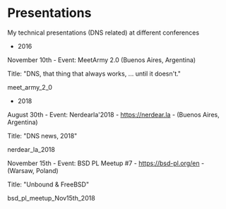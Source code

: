 # Presentations
My technical presentations (DNS related) at different conferences

- 2016

November 10th - Event: MeetArmy 2.0 (Buenos Aires, Argentina)

Title: "DNS, that thing that always works, ... until it doesn't."

meet_army_2_0

- 2018

August 30th - Event: Nerdearla'2018 - https://nerdear.la - (Buenos Aires, Argentina)

Title: "DNS news, 2018"

nerdear_la_2018

November 15th - Event: BSD PL Meetup #7 - https://bsd-pl.org/en - (Warsaw, Poland)

Title: "Unbound & FreeBSD"

bsd_pl_meetup_Nov15th_2018
